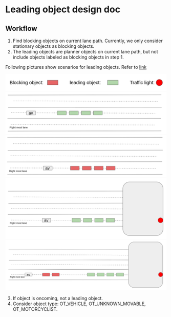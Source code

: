 # Leading object design doc

## Workflow

1. Find blocking objects on current lane path. Currently, we only consider stationary objects as blocking objects.
2. The leading objects are planner objects on current lane path, but not include objects labeled as blocking objects in step 1.

Following pictures show scenarios for leading objects. Refer to [link](https://docs.google.com/presentation/d/1vsSpK-WDR_ZM8wWjdd6jSznUqKPBwk_G9RqeyfJ6FEQ/edit#slide=id.gdc0c3a875f_0_0)

![leading_object_1](./img/leading_object_1.png)
![leading_object_2](./img/leading_object_2.png)
![leading_object_3](./img/leading_object_3.png)
![leading_object_4](./img/leading_object_4.png)
![leading_object_5](./img/leading_object_5.png)

3. If object is oncoming, not a leading object.
4. Consider object type: OT_VEHICLE, OT_UNKNOWN_MOVABLE, OT_MOTORCYCLIST.

